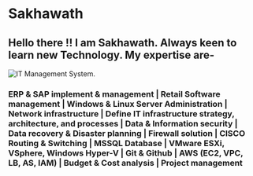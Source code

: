 # Sakhawath
## Hello there !! I am Sakhawath. Always keen to learn new Technology. My expertise are-
![IT Management System.](https://images.app.goo.gl/969c1LjiKaiXHHKz9)
### ERP & SAP implement & management | Retail Software management | Windows & Linux Server Administration | Network infrastructure | Define IT infrastructure strategy, architecture, and processes | Data & Information security | Data recovery & Disaster planning | Firewall solution | CISCO Routing & Switching | MSSQL Database | VMware ESXi, VSphere, Windows Hyper-V | Git & Github | AWS (EC2, VPC, LB, AS, IAM) | Budget & Cost analysis | Project management

